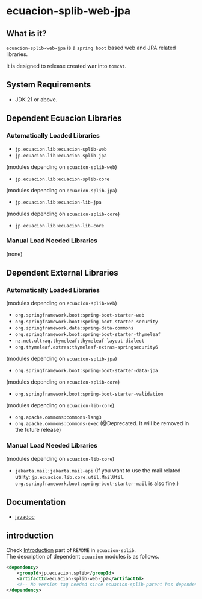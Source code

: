 # ecuacion-splib-web-jpa

## What is it?

`ecuacion-splib-web-jpa` is a `spring boot` based web and JPA related libraries.

It is designed to release created war into `tomcat`.

## System Requirements

- JDK 21 or above.

## Dependent Ecuacion Libraries

### Automatically Loaded Libraries

- `jp.ecuacion.lib:ecuacion-splib-web`
- `jp.ecuacion.lib:ecuacion-splib-jpa`

(modules depending on `ecuacion-splib-web`)
- `jp.ecuacion.lib:ecuacion-splib-core`

(modules depending on `ecuacion-splib-jpa`)
- `jp.ecuacion.lib:ecuacion-lib-jpa`

(modules depending on `ecuacion-splib-core`)
- `jp.ecuacion.lib:ecuacion-lib-core`

### Manual Load Needed Libraries

(none)

## Dependent External Libraries

### Automatically Loaded Libraries

(modules depending on `ecuacion-splib-web`)
- `org.springframework.boot:spring-boot-starter-web`
- `org.springframework.boot:spring-boot-starter-security`
- `org.springframework.data:spring-data-commons`
- `org.springframework.boot:spring-boot-starter-thymeleaf`
- `nz.net.ultraq.thymeleaf:thymeleaf-layout-dialect`
- `org.thymeleaf.extras:thymeleaf-extras-springsecurity6`

(modules depending on `ecuacion-splib-jpa`)
- `org.springframework.boot:spring-boot-starter-data-jpa`

(modules depending on `ecuacion-splib-core`)
- `org.springframework.boot:spring-boot-starter-validation`

(modules depending on `ecuacion-lib-core`)
- `org.apache.commons:commons-lang3`
- `org.apache.commons:commons-exec` (@Deprecated. It will be removed in the future release)

### Manual Load Needed Libraries

(modules depending on `ecuacion-lib-core`)
- `jakarta.mail:jakarta.mail-api` (If you want to use the mail related utility: `jp.ecuacion.lib.core.util.MailUtil`. `org.springframework.boot:spring-boot-starter-mail` is also fine.)


## Documentation

- [javadoc](https://javadoc.ecuacion.jp/apidocs/ecuacion-splib-web-jpa/)

## introduction

Check [Introduction](https://github.com/ecuacion-jp/ecuacion-splib) part of `README` in `ecuacion-splib`.  
The description of dependent `ecuacion` modules is as follows.

```xml
<dependency>
    <groupId>jp.ecuacion.splib</groupId>
    <artifactId>ecuacion-splib-web-jpa</artifactId>
    <!-- No version tag needed since ecuacion-splib-parent has dependencyManagement versions. -->
</dependency>
```
